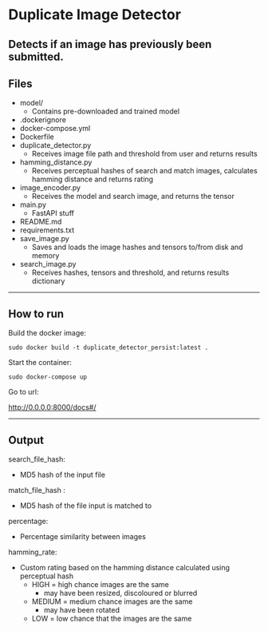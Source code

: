 # Duplicate Image Detector
Detects if an image has previously been submitted.
---
## Files
- model/
  - Contains pre-downloaded and trained model
- .dockerignore
- docker-compose.yml
- Dockerfile
- duplicate_detector.py
  - Receives image file path and threshold from user and returns results
- hamming_distance.py
  - Receives perceptual hashes of search and match images, calculates hamming distance and returns rating
- image_encoder.py
  - Receives the model and search image, and returns the tensor
- main.py
  - FastAPI stuff
- README.md
- requirements.txt
- save_image.py
  - Saves and loads the image hashes and tensors to/from disk and memory
- search_image.py
  - Receives hashes, tensors and threshold, and returns results dictionary
---
## How to run
Build the docker image:

    sudo docker build -t duplicate_detector_persist:latest . 


Start the container:

    sudo docker-compose up


Go to url:

http://0.0.0.0:8000/docs#/

---
## Output
search_file_hash: 
- MD5 hash of the input file

match_file_hash : 
- MD5 hash of the file input is matched to

percentage:
- Percentage similarity between images

hamming_rate:
- Custom rating based on the hamming distance calculated using perceptual hash
  - HIGH = high chance images are the same 
    - may have been resized, discoloured or blurred
  - MEDIUM = medium chance images are the same 
    - may have been rotated
  - LOW = low chance that the images are the same

